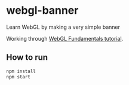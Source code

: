 # webgl-banner

Learn WebGL by making a very simple banner

Working through [WebGL Fundamentals tutorial](https://webglfundamentals.org/webgl/lessons/webgl-fundamentals.html).

## How to run

```sh
npm install
npm start
```
